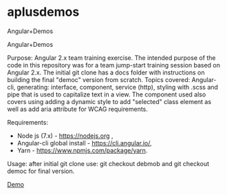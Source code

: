 # aplusdemos
Angular+Demos 

Angular+Demos 

Purpose: Angular 2.x team training exercise.
The intended purpose of the code in this repository was for a team jump-start training 
session based on Angular 2.x.
The initial git clone has a docs folder with instructions on building the final "democ" version from scratch. 
Topics covered: Angular-cli, generating: interface, component, service (http), styling with .scss and pipe that is used
to capitalize text in a view. The component used also covers using adding a dynamic style to add "selected" class element as well as add aria attribute for WCAG requirements. 
 
Requirements: 
- Node js (7.x) - https://nodejs.org ,
- Angular-cli global install - https://cli.angular.io/, 
- Yarn - https://www.npmjs.com/package/yarn.

Usage: after initial git clone use: 
git checkout debmob and git checkout democ for final version.

<a href="http://journeysoft.com/demos/2017a2democ/">Demo</a>


